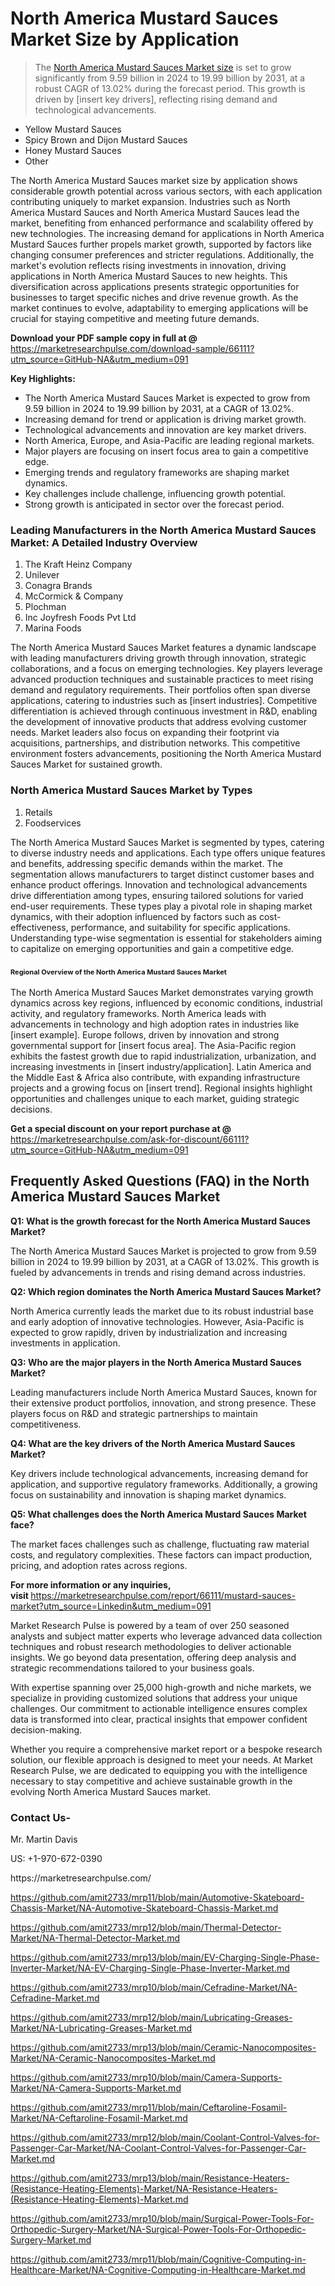 <h1>North America Mustard Sauces Market&nbsp;Size by Application</h1><blockquote><p>The <a href="https://marketresearchpulse.com/download-sample/66111?utm_source=GitHub-NA&amp;utm_medium=091">North America Mustard Sauces Market size</a> is set to grow significantly from 9.59 billion in 2024 to 19.99 billion by 2031, at a robust CAGR of 13.02% during the forecast period. This growth is driven by [insert key drivers], reflecting rising demand and technological advancements.</p></blockquote><ul><li>Yellow Mustard Sauces<li> Spicy Brown and Dijon Mustard Sauces<li> Honey Mustard Sauces<li> Other</li></ul><p>The North America Mustard Sauces market size by application shows considerable growth potential across various sectors, with each application contributing uniquely to market expansion. Industries such as North America Mustard Sauces and North America Mustard Sauces lead the market, benefiting from enhanced performance and scalability offered by new technologies. The increasing demand for applications in North America Mustard Sauces further propels market growth, supported by factors like changing consumer preferences and stricter regulations. Additionally, the market's evolution reflects rising investments in innovation, driving applications in North America Mustard Sauces to new heights. This diversification across applications presents strategic opportunities for businesses to target specific niches and drive revenue growth. As the market continues to evolve, adaptability to emerging applications will be crucial for staying competitive and meeting future demands.</p><p><strong>Download your PDF sample copy in full at @ </strong><a href="https://marketresearchpulse.com/download-sample/66111?utm_source=GitHub-NA&amp;utm_medium=091">https://marketresearchpulse.com/download-sample/66111?utm_source=GitHub-NA&amp;utm_medium=091</a></p><p><strong>Key Highlights: </strong></p><ul><li>The North America Mustard Sauces Market is expected to grow from 9.59 billion in 2024 to 19.99 billion by 2031, at a CAGR of 13.02%.</li><li>Increasing demand for trend or application is driving market growth.</li><li>Technological advancements and innovation are key market drivers.</li><li>North America, Europe, and Asia-Pacific are leading regional markets.</li><li>Major players are focusing on insert focus area to gain a competitive edge.</li><li>Emerging trends and regulatory frameworks are shaping market dynamics.</li><li>Key challenges include challenge, influencing growth potential.</li><li>Strong growth is anticipated in sector over the forecast period.</li></ul><h3>Leading Manufacturers in the North America Mustard Sauces Market: A Detailed Industry Overview</h3><ol><li>The Kraft Heinz Company</li><li>Unilever</li><li>Conagra Brands</li><li>McCormick & Company</li><li>Plochman</li><li>Inc Joyfresh Foods Pvt Ltd</li><li>Marina Foods</li></ol><div class="flex max-w-full flex-col flex-grow"><div class="min-h-8 text-message flex w-full flex-col items-end gap-2 whitespace-normal break-words [.text-message+&amp;]:mt-5" dir="auto" data-message-author-role="assistant" data-message-id="fd8432e4-4910-450d-b182-61b7bfb0a01f" data-message-model-slug="gpt-4o"><div class="flex w-full flex-col gap-1 empty:hidden first:pt-[3px]"><div class="markdown prose w-full break-words dark:prose-invert light"><p>The North America Mustard Sauces Market features a dynamic landscape with leading manufacturers driving growth through innovation, strategic collaborations, and a focus on emerging technologies. Key players leverage advanced production techniques and sustainable practices to meet rising demand and regulatory requirements. Their portfolios often span diverse applications, catering to industries such as [insert industries]. Competitive differentiation is achieved through continuous investment in R&amp;D, enabling the development of innovative products that address evolving customer needs. Market leaders also focus on expanding their footprint via acquisitions, partnerships, and distribution networks. This competitive environment fosters advancements, positioning the North America Mustard Sauces Market for sustained growth.</p></div></div></div></div><h3>North America Mustard Sauces Market by Types</h3><ol><li>Retails<li> Foodservices</li></ol><div class="flex max-w-full flex-col flex-grow"><div class="min-h-8 text-message flex w-full flex-col items-end gap-2 whitespace-normal break-words [.text-message+&amp;]:mt-5" dir="auto" data-message-author-role="assistant" data-message-id="084470be-0bb7-4664-bddf-5156b4f41249" data-message-model-slug="gpt-4o-mini"><div class="flex w-full flex-col gap-1 empty:hidden first:pt-[3px]"><div class="markdown prose w-full break-words dark:prose-invert light"><p>The North America Mustard Sauces Market is segmented by types, catering to diverse industry needs and applications. Each type offers unique features and benefits, addressing specific demands within the market. The segmentation allows manufacturers to target distinct customer bases and enhance product offerings. Innovation and technological advancements drive differentiation among types, ensuring tailored solutions for varied end-user requirements. These types play a pivotal role in shaping market dynamics, with their adoption influenced by factors such as cost-effectiveness, performance, and suitability for specific applications. Understanding type-wise segmentation is essential for stakeholders aiming to capitalize on emerging opportunities and gain a competitive edge.</p></div></div></div></div><h3><span style="font-size: 11px;">Regional Overview of the North America Mustard Sauces Market</span></h3><div class="flex max-w-full flex-col flex-grow"><div class="min-h-8 text-message flex w-full flex-col items-end gap-2 whitespace-normal break-words [.text-message+&amp;]:mt-5" dir="auto" data-message-author-role="assistant" data-message-id="e9038762-ce64-4e30-91c9-9bd413514231" data-message-model-slug="gpt-4o-mini"><div class="flex w-full flex-col gap-1 empty:hidden first:pt-[3px]"><div class="markdown prose w-full break-words dark:prose-invert light"><p>The North America Mustard Sauces Market demonstrates varying growth dynamics across key regions, influenced by economic conditions, industrial activity, and regulatory frameworks. North America leads with advancements in technology and high adoption rates in industries like [insert example]. Europe follows, driven by innovation and strong governmental support for [insert focus area]. The Asia-Pacific region exhibits the fastest growth due to rapid industrialization, urbanization, and increasing investments in [insert industry/application]. Latin America and the Middle East &amp; Africa also contribute, with expanding infrastructure projects and a growing focus on [insert trend]. Regional insights highlight opportunities and challenges unique to each market, guiding strategic decisions.</p></div></div></div></div><p><strong>Get a special discount on your report purchase at @ </strong><a href="https://marketresearchpulse.com/ask-for-discount/66111?utm_source=GitHub-NA&amp;utm_medium=091">https://marketresearchpulse.com/ask-for-discount/66111?utm_source=GitHub-NA&amp;utm_medium=091</a></p><h2>Frequently Asked Questions (FAQ) in the North America Mustard Sauces Market</h2><p><strong>Q1: What is the growth forecast for the North America Mustard Sauces Market?</strong></p><p>The North America Mustard Sauces Market is projected to grow from 9.59 billion in 2024 to 19.99 billion by 2031, at a CAGR of 13.02%. This growth is fueled by advancements in trends and rising demand across industries.</p><p><strong>Q2: Which region dominates the North America Mustard Sauces Market?</strong></p><p>North America currently leads the market due to its robust industrial base and early adoption of innovative technologies. However, Asia-Pacific is expected to grow rapidly, driven by industrialization and increasing investments in application.</p><p><strong>Q3: Who are the major players in the North America Mustard Sauces Market?</strong></p><p>Leading manufacturers include North America Mustard Sauces, known for their extensive product portfolios, innovation, and strong presence. These players focus on R&amp;D and strategic partnerships to maintain competitiveness.</p><p><strong>Q4: What are the key drivers of the North America Mustard Sauces Market?</strong></p><p>Key drivers include technological advancements, increasing demand for application, and supportive regulatory frameworks. Additionally, a growing focus on sustainability and innovation is shaping market dynamics.</p><p><strong>Q5: What challenges does the North America Mustard Sauces Market face?</strong></p><p>The market faces challenges such as challenge, fluctuating raw material costs, and regulatory complexities. These factors can impact production, pricing, and adoption rates across regions.</p><p><strong>For more information or any inquiries, visit&nbsp;</strong><a href="https://marketresearchpulse.com/report/66111/mustard-sauces-market?utm_source=Linkedin&utm_medium=091">https://marketresearchpulse.com/report/66111/mustard-sauces-market?utm_source=Linkedin&utm_medium=091</a></p><p>Market Research Pulse is powered by a team of over 250 seasoned analysts and subject matter experts who leverage advanced data collection techniques and robust research methodologies to deliver actionable insights. We go beyond data presentation, offering deep analysis and strategic recommendations tailored to your business goals.</p><p>With expertise spanning over 25,000 high-growth and niche markets, we specialize in providing customized solutions that address your unique challenges. Our commitment to actionable intelligence ensures complex data is transformed into clear, practical insights that empower confident decision-making.</p><p>Whether you require a comprehensive market report or a bespoke research solution, our flexible approach is designed to meet your needs. At Market Research Pulse, we are dedicated to equipping you with the intelligence necessary to stay competitive and achieve sustainable growth in the evolving North America Mustard Sauces market.</p><h3><strong>Contact Us-</strong></h3><p>Mr. Martin Davis</p><p>US: +1-970-672-0390</p><p>https://marketresearchpulse.com/</p><p><a href="https://github.com/amit2733/mrp11/blob/main/Automotive-Skateboard-Chassis-Market/NA-Automotive-Skateboard-Chassis-Market.md">https://github.com/amit2733/mrp11/blob/main/Automotive-Skateboard-Chassis-Market/NA-Automotive-Skateboard-Chassis-Market.md</a></p><p><a href="https://github.com/amit2733/mrp12/blob/main/Thermal-Detector-Market/NA-Thermal-Detector-Market.md">https://github.com/amit2733/mrp12/blob/main/Thermal-Detector-Market/NA-Thermal-Detector-Market.md</a></p><p><a href="https://github.com/amit2733/mrp13/blob/main/EV-Charging-Single-Phase-Inverter-Market/NA-EV-Charging-Single-Phase-Inverter-Market.md">https://github.com/amit2733/mrp13/blob/main/EV-Charging-Single-Phase-Inverter-Market/NA-EV-Charging-Single-Phase-Inverter-Market.md</a></p><p><a href="https://github.com/amit2733/mrp10/blob/main/Cefradine-Market/NA-Cefradine-Market.md">https://github.com/amit2733/mrp10/blob/main/Cefradine-Market/NA-Cefradine-Market.md</a></p><p><a href="https://github.com/amit2733/mrp12/blob/main/Lubricating-Greases-Market/NA-Lubricating-Greases-Market.md">https://github.com/amit2733/mrp12/blob/main/Lubricating-Greases-Market/NA-Lubricating-Greases-Market.md</a></p><p><a href="https://github.com/amit2733/mrp13/blob/main/Ceramic-Nanocomposites-Market/NA-Ceramic-Nanocomposites-Market.md">https://github.com/amit2733/mrp13/blob/main/Ceramic-Nanocomposites-Market/NA-Ceramic-Nanocomposites-Market.md</a></p><p><a href="https://github.com/amit2733/mrp10/blob/main/Camera-Supports-Market/NA-Camera-Supports-Market.md">https://github.com/amit2733/mrp10/blob/main/Camera-Supports-Market/NA-Camera-Supports-Market.md</a></p><p><a href="https://github.com/amit2733/mrp11/blob/main/Ceftaroline-Fosamil-Market/NA-Ceftaroline-Fosamil-Market.md">https://github.com/amit2733/mrp11/blob/main/Ceftaroline-Fosamil-Market/NA-Ceftaroline-Fosamil-Market.md</a></p><p><a href="https://github.com/amit2733/mrp12/blob/main/Coolant-Control-Valves-for-Passenger-Car-Market/NA-Coolant-Control-Valves-for-Passenger-Car-Market.md">https://github.com/amit2733/mrp12/blob/main/Coolant-Control-Valves-for-Passenger-Car-Market/NA-Coolant-Control-Valves-for-Passenger-Car-Market.md</a></p><p><a href="https://github.com/amit2733/mrp13/blob/main/Resistance-Heaters-(Resistance-Heating-Elements)-Market/NA-Resistance-Heaters-(Resistance-Heating-Elements)-Market.md">https://github.com/amit2733/mrp13/blob/main/Resistance-Heaters-(Resistance-Heating-Elements)-Market/NA-Resistance-Heaters-(Resistance-Heating-Elements)-Market.md</a></p><p><a href="https://github.com/amit2733/mrp10/blob/main/Surgical-Power-Tools-For-Orthopedic-Surgery-Market/NA-Surgical-Power-Tools-For-Orthopedic-Surgery-Market.md">https://github.com/amit2733/mrp10/blob/main/Surgical-Power-Tools-For-Orthopedic-Surgery-Market/NA-Surgical-Power-Tools-For-Orthopedic-Surgery-Market.md</a></p><p><a href="https://github.com/amit2733/mrp11/blob/main/Cognitive-Computing-in-Healthcare-Market/NA-Cognitive-Computing-in-Healthcare-Market.md">https://github.com/amit2733/mrp11/blob/main/Cognitive-Computing-in-Healthcare-Market/NA-Cognitive-Computing-in-Healthcare-Market.md</a></p>
